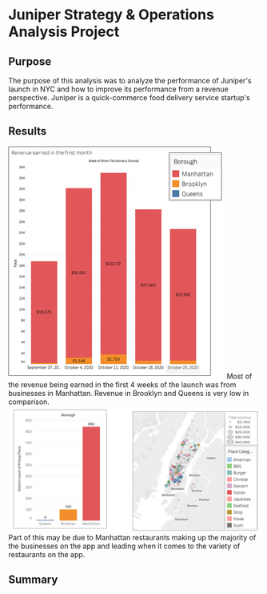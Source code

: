 # Juniper Strategy & Operations Analysis Project 

## Purpose
The purpose of this analysis was to analyze the performance of Juniper's launch in NYC and how to improve its performance from a revenue perspective. Juniper is a quick-commerce food delivery service startup's performance.

## Results
<img src="https://github.com/teresa-le/Juniper_Strategy_Operations_Analysis/blob/main/Resources/Revenue%20Earned.png">
Most of the revenue being earned in the first 4 weeks of the launch was from businesses in Manhattan. Revenue in Brooklyn and Queens is very low in comparison. 

<img src="https://github.com/teresa-le/Juniper_Strategy_Operations_Analysis/blob/main/Resources/Restaurant%20Density%20Variety.png"> 
Part of this may be due to Manhattan restaurants making up the majority of the businesses on the app and leading when it comes to the variety of restaurants on the app. 

## Summary 

